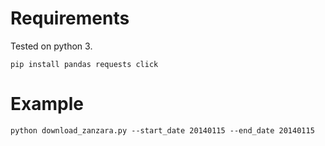 # Requirements
Tested on python 3.
```
pip install pandas requests click
```

# Example
```
python download_zanzara.py --start_date 20140115 --end_date 20140115
```
